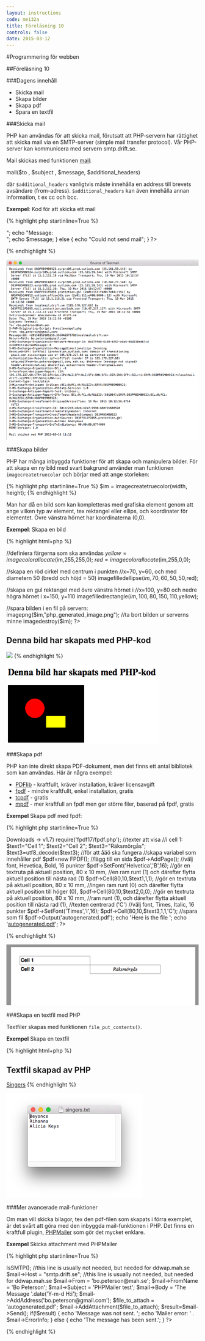 ```yaml
---
layout: instructions
code: me132a
title: Föreläsning 10
controls: false
date: 2015-03-12
---
```


#Programmering för webben

##Föreläsning 10

###Dagens innehåll

- Skicka mail
- Skapa bilder
- Skapa pdf
- Spara en textfil

###Skicka mail

PHP kan användas för att skicka mail, förutsatt att PHP-servern har rättighet att skicka mail via en SMTP-server (simple mail transfer protocol). Vår PHP-server kan kommunicera med servern smtp.drift.se.

Mail skickas med funktionen [mail](http://php.net/manual/en/function.mail.php):

mail($to , $subject , $message, $additional_headers)

där `$additional_headers` vanligtvis måste innehålla en address till brevets  avsändare (from-adress). `$additional_headers` kan även innehålla annan information, t ex cc och bcc. 

**Exempel**: Kod för att skicka ett mail

{% highlight php  startinline=True %}
<?php
//Ange vilken PHP-server som ska användas. Detta är ofta redan 
//konfigurerat på servern och behöver då inte anges
ini_set("SMTP","smtp.drift.se");
//Avsändaradress
$from="bo.peterson@gmail.com";
//Mottagaradress
$to="bo.peterson@mah.se";
$subject="Testmail";
$message="Mail skickat med PHP ".date('Y-m-d H:i');
//Avsändaradressen måste in i $additional_headers
$additional_headers="From: $from";
//Färadigt att skicka mailet!
$success=mail($to,$subject,$message,$additional_headers);

//Gick det bra?
if ($success) {
	echo "Mail has been sent<br>";
	echo "Message: <br>";
	echo $message;
} else {
	echo "Could not send mail";
}
?>
{% endhighlight %}

![](im10/mailexample.png)

###Skapa bilder

PHP har många inbyggda funktioner för att skapa och manipulera bilder. För att skapa en ny bild med svart bakgrund använder man funktionen `imagecreatetruecolor` och börjar med att ange storleken:

{% highlight php  startinline=True %}
$im = imagecreatetruecolor(width, height);
{% endhighlight %}

Man har då en bild som kan kompletteras med grafiska element genom att ange vilken typ av element, tex rektangel eller ellips, och koordinater för elementet. Övre vänstra hörnet har koordinaterna (0,0). 

**Exempel**: Skapa en bild

{% highlight html+php %}
<!doctype html>
<html>
<head>
<meta charset="UTF-8">
<title>Bildexempel</title>
</head>
<body>
<?php
//skapa en bild, 200 pixlar bred och 150 pixlar hög
$im=imagecreatetruecolor(200,150);

//definiera färgerna som ska användas
$yellow=imagecolorallocate($im,255,255,0);
$red=imagecolorallocate($im,255,0,0);

//skapa en röd cirkel med centrum i punkten 
//x=70, y=60, och med diametern 50 (bredd och höjd = 50)
imagefilledellipse($im,70,60,50,50,$red);

//skapa en gul rektangel med övre vänstra hörnet i 
//x=100, y=80 och nedre högra hörnet i x=150, y=110
imagefilledrectangle($im,100,80,150,110,$yellow);

//spara bilden i en fil på servern:
imagepng($im,"php_generated_image.png");
//ta bort bilden ur serverns minne
imagedestroy($im);
?>
<h2>Denna bild har skapats med PHP-kod</h2>
<img src="php_generated_image.png">
</body>
</html>
{% endhighlight %}

![](im10/imageexample.png)

###Skapa pdf

PHP kan inte direkt skapa PDF-dokument, men det finns ett antal bibliotek som kan användas. Här är några exempel:

- [PDFlib](http://www.pdflib.com) - kraftfullt, kräver installation, kräver licensavgift
- [fpdf](http://www.fpdf.org) - mindre kraftfullt, enkel installation, gratis
- [tcpdf](http://www.tcpdf.org) - gratis
- [mpdf](http://www.mpdf1.com/mpdf/index.php) - mer kraftfull an fpdf men ger större filer, baserad på fpdf, gratis

**Exempel** Skapa pdf med fpdf:

{% highlight php  startinline=True %}
<?php
//php-bibliotek måste laddas in (zip finns på http://www.fpdf.org -> Downloads -> v1.7)
require('fpdf17/fpdf.php');

//texter att visa
//i cell 1:
$text1="Cell 1";
$text2="Cell 2";
$text3="Räksmörgås";
$text3=utf8_decode($text3); //för att åäö ska fungera

//skapa variabel som innehåller pdf
$pdf=new FPDF();
//lägg till en sida
$pdf->AddPage();
//välj font, Hevetica, Bold, 16 punkter
$pdf->SetFont('Helvetica','B',16);

//gör en textruta på aktuell position, 80 x 10 mm, 
//en ram runt (1) och därefter flytta aktuell position till nästa rad (1)
$pdf->Cell(80,10,$text1,1,1);

//gör en textruta på aktuell position, 80 x 10 mm, 
//ingen ram runt (0) och därefter flytta aktuell position till höger (0),
$pdf->Cell(80,10,$text2,0,0);

//gör en textruta på aktuell position, 80 x 10 mm,
//ram runt (1), och därefter flytta aktuell position till nästa rad (1), 
//texten centrerad ('C')
//välj font, Times, Italic, 16 punkter
$pdf->SetFont('Times','I',16);
$pdf->Cell(80,10,$text3,1,1,'C');

//spara som fil
$pdf->Output('autogenerated.pdf');
echo 'Here is the file ';
echo '<a href="autogenerated.pdf">autogenerated.pdf</a>';
?>
{% endhighlight %}

![](im10/pdfexample.png)

###Skapa en textfil med PHP

Textfiler skapas med funktionen `file_put_contents()`.

**Exempel** Skapa en textfil

{% highlight html+php %}
<!doctype html>
<html>
<head>
<meta charset="UTF-8">
<title>Filexempel</title>
</head>
<body>
<?php
//  \n betyder new line
$text="Beyonce\nRihanna\nAlicia Keys";
$filename="singers.txt";
file_put_contents($filename,$text);
?>
<h2>Textfil skapad av PHP</h2>
<a href="singers.txt">Singers</a>
</body>
</html>
{% endhighlight %}

![](im10/textexample.png)


###Mer avancerade mail-funktioner

Om man vill skicka bilagor, tex den pdf-filen som skapats i förra exemplet, är det svårt att göra med den inbyggda mail-funktionen i PHP. Det finns en kraftfull plugin, [PHPMailer](http://github.com/PHPMailer/PHPMailer) som gör det mycket enklare. 

**Exempel** Skicka attachment med PHPMailer

{% highlight php  startinline=True %}
<?php
//download phpmailer from http://github.com/PHPMailer/PHPMailer
require_once('phpmailer/class.smtp.php');
require_once('phpmailer/class.phpmailer.php');

$mail = new PHPMailer();
$mail->IsSMTP(); //this line is usually not needed, but needed for ddwap.mah.se
$mail->Host      = "smtp.drift.se"; //this line is usually not needed, but needed for ddwap.mah.se
$mail->From      = 'bo.peterson@mah.se';
$mail->FromName  = 'Bo Peterson';
$mail->Subject   = 'PHPMailer test';
$mail->Body      = 'The Message '.date('Y-m-d H:i');
$mail->AddAddress('bo.peterson@gmail.com');

$file_to_attach = 'autogenerated.pdf';
$mail->AddAttachment($file_to_attach);

$result=$mail->Send();

if(!$result) {
	echo 'Message was not sent. ';
	echo 'Mailer error: ' . $mail->ErrorInfo;
} else {
	echo 'The message has been sent.';
}
?>
{% endhighlight %}

